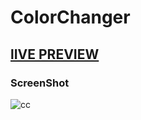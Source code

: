 # ColorChanger
## [lIVE PREVIEW]()

### ScreenShot
![cc](https://github.com/ABUBAKCAR-SIDDIQ/ColorChanger/assets/139454963/0b92fe7f-8d24-4e5d-b611-85b8b56d8ad3)
